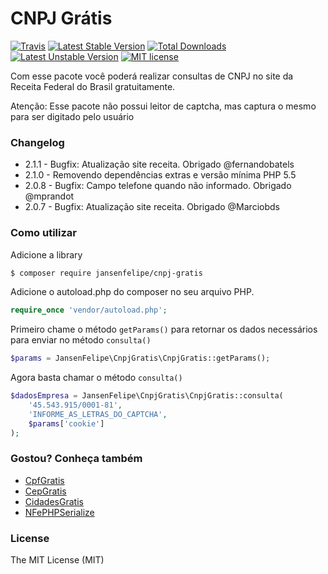 # CNPJ Grátis
[![Travis](https://travis-ci.org/jansenfelipe/cnpj-gratis.svg?branch=2.0)](https://travis-ci.org/jansenfelipe/cnpj-gratis)
[![Latest Stable Version](https://poser.pugx.org/jansenfelipe/cnpj-gratis/v/stable.svg)](https://packagist.org/packages/jansenfelipe/cnpj-gratis) 
[![Total Downloads](https://poser.pugx.org/jansenfelipe/cnpj-gratis/downloads.svg)](https://packagist.org/packages/jansenfelipe/cnpj-gratis) 
[![Latest Unstable Version](https://poser.pugx.org/jansenfelipe/cnpj-gratis/v/unstable.svg)](https://packagist.org/packages/jansenfelipe/cnpj-gratis)
[![MIT license](https://poser.pugx.org/jansenfelipe/nfephp-serialize/license.svg)](http://opensource.org/licenses/MIT)

Com esse pacote você poderá realizar consultas de CNPJ no site da Receita Federal do Brasil gratuitamente.

Atenção: Esse pacote não possui leitor de captcha, mas captura o mesmo para ser digitado pelo usuário

### Changelog

* 2.1.1 - Bugfix: Atualização site receita. Obrigado @fernandobatels
* 2.1.0 - Removendo dependências extras e versão mínima PHP 5.5
* 2.0.8 - Bugfix: Campo telefone quando não informado. Obrigado @mprandot
* 2.0.7 - Bugfix: Atualização site receita. Obrigado @Marciobds

### Como utilizar

Adicione a library

```sh
$ composer require jansenfelipe/cnpj-gratis
```

Adicione o autoload.php do composer no seu arquivo PHP.

```php
require_once 'vendor/autoload.php';  
```

Primeiro chame o método `getParams()` para retornar os dados necessários para enviar no método `consulta()` 

```php
$params = JansenFelipe\CnpjGratis\CnpjGratis::getParams();
```

Agora basta chamar o método `consulta()`

```php
$dadosEmpresa = JansenFelipe\CnpjGratis\CnpjGratis::consulta(
    '45.543.915/0001-81',
    'INFORME_AS_LETRAS_DO_CAPTCHA',
    $params['cookie']
);
```

### Gostou? Conheça também

* [CpfGratis](https://github.com/jansenfelipe/cpf-gratis)
* [CepGratis](https://github.com/jansenfelipe/cep-gratis)
* [CidadesGratis](https://github.com/jansenfelipe/cidades-gratis)
* [NFePHPSerialize](https://github.com/jansenfelipe/nfephp-serialize)

### License

The MIT License (MIT)
